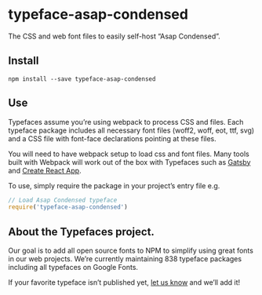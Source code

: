 
# typeface-asap-condensed

The CSS and web font files to easily self-host “Asap Condensed”.

## Install

`npm install --save typeface-asap-condensed`

## Use

Typefaces assume you’re using webpack to process CSS and files. Each typeface
package includes all necessary font files (woff2, woff, eot, ttf, svg) and
a CSS file with font-face declarations pointing at these files.

You will need to have webpack setup to load css and font files. Many tools built
with Webpack will work out of the box with Typefaces such as [Gatsby](https://github.com/gatsbyjs/gatsby)
and [Create React App](https://github.com/facebookincubator/create-react-app).

To use, simply require the package in your project’s entry file e.g.

```javascript
// Load Asap Condensed typeface
require('typeface-asap-condensed')
```

## About the Typefaces project.

Our goal is to add all open source fonts to NPM to simplify using great fonts in
our web projects. We’re currently maintaining 838 typeface packages
including all typefaces on Google Fonts.

If your favorite typeface isn’t published yet, [let us know](https://github.com/KyleAMathews/typefaces)
and we’ll add it!
